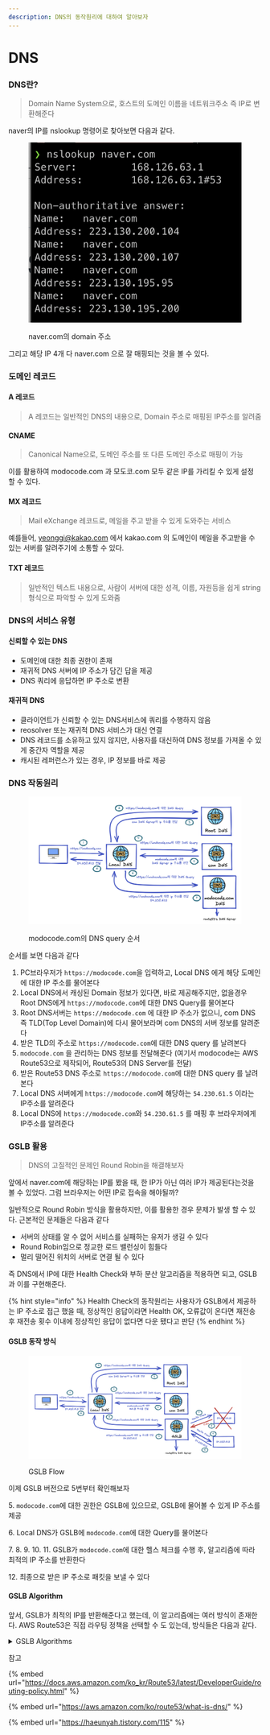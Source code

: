 ```yaml
---
description: DNS의 동작원리에 대하여 알아보자
---
```


# DNS

### DNS란?

> Domain Name System으로, 호스트의 도메인 이름을 네트워크주소 즉 IP로 변환해준다

naver의 IP를 nslookup 명령어로 찾아보면 다음과 같다.

<figure><img src="../.gitbook/assets/image (8).png" alt=""><figcaption><p>naver.com의 domain 주소</p></figcaption></figure>

그리고 해당 IP 4개 다 naver.com 으로 잘 매핑되는 것을 볼 수 있다.

### 도메인 레코드

#### A 레코드

> A 레코드는 일반적인 DNS의 내용으로, Domain 주소로 매핑된 IP주소를 알려줌

#### CNAME

> Canonical Name으로, 도메인 주소를 또 다른 도메인 주소로 매핑이 가능&#x20;

이를 활용하여 modocode.com 과 모도코.com 모두 같은 IP를 가리킬 수 있게 설정 할 수 있다.

#### MX 레코드

> Mail eXchange 레코드로, 메일을 주고 받을 수 있게 도와주는 서비스

예를들어, yeonggi@kakao.com 에서 kakao.com 의 도메인이 메일을 주고받을 수 있는 서버를 알려주기에 소통할 수 있다.

#### TXT 레코드

> 일반적인 텍스트 내용으로, 사람이 서버에 대한 성격, 이름, 자원등을 쉽게 string 형식으로 파악할 수 있게 도와줌

### DNS의 서비스 유형

#### 신뢰할 수 있는 DNS

* 도메인에 대한 최종 권한이 존재
* 재귀적 DNS 서버에 IP 주소가 담긴 답을 제공
* DNS 쿼리에 응답하면 IP 주소로 변환

#### 재귀적 DNS

* 클라이언트가 신뢰할 수 있는 DNS서비스에 쿼리를 수행하지 않음
* reosolver 또는 재귀적 DNS 서비스가 대신 연결
* DNS 레코드를 소유하고 있지 않지만, 사용자를 대신하여 DNS 정보를 가져올 수 있게 중간자 역할을 제공
* 캐시된 레퍼런스가 있는 경우, IP 정보를 바로 제공&#x20;

### DNS 작동원리

<figure><img src="../.gitbook/assets/image (9).png" alt=""><figcaption><p>modocode.com의 DNS query 순서</p></figcaption></figure>

순서를 보면 다음과 같다

1. PC브라우저가 `https://modocode.com`을 입력하고, Local DNS 에게 해당 도메인에 대한 IP 주소를 물어본다
2. Local DNS에서 캐싱된 Domain 정보가 있다면, 바로 제공해주지만, 없을경우 Root DNS에게 `https://modocode.com`에 대한 DNS Query를 물어본다
3. Root DNS서버는 `https://modocode.com` 에 대한 IP 주소가 없으니, com DNS 즉 TLD(Top Level Domain)에 다시 물어보라며 com DNS의 서버 정보를 알려준다
4. 받은 TLD의 주소로 `https://modocode.com`에 대한 DNS query 를 날려본다
5. `modocode.com` 을 관리하는 DNS 정보를 전달해준다 (여기서 modocode는 AWS Route53으로 제작되어, Route53의 DNS Server를 전달)
6. 받은 Route53 DNS 주소로 `https://modocode.com`에 대한 DNS query 를 날려본다
7. Local DNS 서버에게 `https://modocode.com`에 해당하는 `54.230.61.5` 이라는 IP주소를 알려준다
8. Local DNS에 `https://modocode.com`와 `54.230.61.5`  를 매핑 후 브라우저에게 IP주소를 알려준다

### GSLB 활용

> DNS의 고질적인 문제인 Round Robin을 해결해보자

앞에서 naver.com에 해당하는 IP를 봤을 때, 한 IP가 아닌 여러 IP가 제공된다는것을 볼 수 있었다. 그럼 브라우저는 어떤 IP로 접속을 해야될까?

일반적으로 Round Robin 방식을 활용하지만, 이를 활용한 경우 문제가 발생 할 수 있다. 근본적인 문제들은 다음과 같다

* 서버의 상태를 알 수 없어 서비스를 실패하는 유저가 생길 수 있다
* Round Robin임으로 정교한 로드 밸런싱이 힘들다
* 멀리 떨어진 위치의 서버로 연결 될 수 있다

즉 DNS에서 IP에 대한 Health Check와 부하 분산 알고리즘을 적용하면 되고, GSLB과 이를 구현해준다.

{% hint style="info" %}
Health Check의 동작원리는 사용자가 GSLB에서 제공하는 IP 주소로 접근 했을 때, 정상적인 응답이라면 Health OK, 오류값이 온다면 재전송 후 재전송 횟수 이내에 정상적인 응답이 없다면 다운 됐다고 판단&#x20;
{% endhint %}

#### GSLB 동작 방식

<figure><img src="../.gitbook/assets/image (6).png" alt=""><figcaption><p>GSLB Flow</p></figcaption></figure>

이제 GSLB 버전으로 5번부터 확인해보자

&#x20; 5\. `modocode.com`에 대한 권한은 GSLB에 있으므로, GSLB에 물어볼 수 있게 IP 주소를 제공

&#x20; 6\. Local DNS가 GSLB에 `modocode.com`에 대한 Query를 물어본다

&#x20; 7\. 8. 9. 10. 11. GSLB가 `modocode.com`에 대한 헬스 체크를 수행 후, 알고리즘에 따라 최적의 IP 주소를 반환한다

&#x20; 12\. 최종으로 받은 IP 주소로 패킷을 보낼 수 있다

#### GSLB Algorithm

앞서, GSLB가 최적의 IP를 반환해준다고 했는데, 이  알고리즘에는 여러 방식이 존재한다. AWS Route53은 직접 라우팅 정책을 선택할 수 도 있는데, 방식들은 다음과 같다.

<details>

<summary>GSLB Algorithms</summary>

* **단순 라우팅 정책(Simple routing policy)**&#x20;
  * 도메인에 대해 특정 기능을 수행하는 하나의 리소스만 있는 경우   사용

<!---->

* **장애 조치 라우팅 정책(Failover routing policy)**&#x20;
  * 액티브-패시브 장애 조치를 구성하려는 경우에 사용

<!---->

* **지리 위치 라우팅 정책(Geolocation routing policy)**&#x20;
  * 사용자의 위치에 기반하여 트래픽을 라우팅하려는 경우에 사용

<!---->

* **지리 근접 라우팅 정책(Geoproximity routing policy)**&#x20;
  * 리소스의 위치를 기반으로 트래픽을 라우팅하고 필요에 따라 한 위치의 리소스에서 다른 위치의 리소스로 트래픽을 보내려는 경우에 사용

<!---->

* **지연 시간 라우팅 정책**&#x20;
  * 여러 AWS 리전에 리소스가 있고 최상의 지연 시간을 제공하는 리전으로 트래픽을 라우팅하려는 경우에 사용

<!---->

* **IP 기반 라우팅 정책**
  * 사용자의 위치에 기반하여 트래픽을 라우팅하고 트래픽이 시작되는 IP 주소가 있는 경우에 사용

<!---->

* **다중 응답 라우팅 정책(Multivalue answer routing policy)**
  * Route 53이 DNS 쿼리에 무작위로 선택된 최대 8개의 정상 레코드로 응답하게 하려는 경우에 사용

<!---->

* **가중치 기반 라우팅 정책(Weighted routing policy)**
  * 사용자가 지정하는 비율에 따라 여러 리소스로 트래픽을 라우팅하려는 경우에 사용

</details>



참고

{% embed url="https://docs.aws.amazon.com/ko_kr/Route53/latest/DeveloperGuide/routing-policy.html" %}

{% embed url="https://aws.amazon.com/ko/route53/what-is-dns/" %}

{% embed url="https://haeunyah.tistory.com/115" %}
